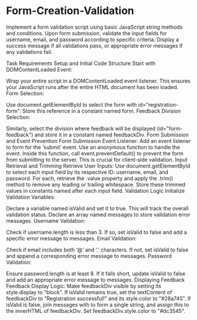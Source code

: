 # Form-Creation-Validation
Implement a form validation script using basic JavaScript string methods and conditions. Upon form submission, validate the input fields for username, email, and password according to specific criteria. Display a success message if all validations pass, or appropriate error messages if any validations fail.

Task Requirements Setup and Initial Code Structure Start with DOMContentLoaded Event:

Wrap your entire script in a DOMContentLoaded event listener. This ensures your JavaScript runs after the entire HTML document has been loaded. Form Selection:

Use document.getElementById to select the form with id="registration-form". Store this reference in a constant named form. Feedback Division Selection:

Similarly, select the division where feedback will be displayed (id="form-feedback") and store it in a constant named feedbackDiv. Form Submission and Event Prevention Form Submission Event Listener: Add an event listener to form for the ‘submit’ event. Use an anonymous function to handle the event. Inside this function, call event.preventDefault() to prevent the form from submitting to the server. This is crucial for client-side validation. Input Retrieval and Trimming Retrieve User Inputs: Use document.getElementById to select each input field by its respective ID: username, email, and password. For each, retrieve the .value property and apply the .trim() method to remove any leading or trailing whitespace. Store these trimmed values in constants named after each input field. Validation Logic Initialize Validation Variables:

Declare a variable named isValid and set it to true. This will track the overall validation status. Declare an array named messages to store validation error messages. Username Validation:

Check if username.length is less than 3. If so, set isValid to false and add a specific error message to messages. Email Validation:

Check if email includes both ‘@’ and ‘.’ characters. If not, set isValid to false and append a corresponding error message to messages. Password Validation:

Ensure password.length is at least 8. If it falls short, update isValid to false and add an appropriate error message to messages. Displaying Feedback Feedback Display Logic: Make feedbackDiv visible by setting its style.display to "block". If isValid remains true, set the textContent of feedbackDiv to "Registration successful!" and its style.color to "#28a745". If isValid is false, join messages with
to form a single string, and assign this to the innerHTML of feedbackDiv. Set feedbackDiv.style.color to "#dc3545".
